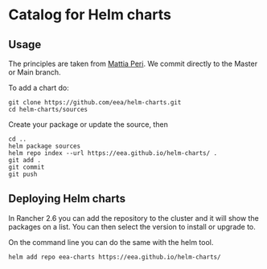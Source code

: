 # Catalog for Helm charts

## Usage

The principles are taken from [Mattia Peri](https://medium.com/@mattiaperi/create-a-public-helm-chart-repository-with-github-pages-49b180dbb417). We commit directly to the Master or Main branch.

To add a chart do:

    git clone https://github.com/eea/helm-charts.git
    cd helm-charts/sources

Create your package or update the source, then

    cd ..
    helm package sources
    helm repo index --url https://eea.github.io/helm-charts/ .
    git add .
    git commit
    git push

## Deploying Helm charts

In Rancher 2.6 you can add the repository to the cluster and it will show the packages on a list. You can then select the version to install or upgrade to.

On the command line you can do the same with the helm tool.

    helm add repo eea-charts https://eea.github.io/helm-charts/
